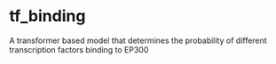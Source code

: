 # tf_binding
A transformer based model that determines the probability of different transcription factors binding to EP300
